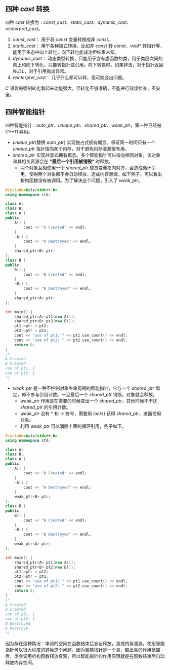 ## 四种 $cast$ 转换
四种 $cast$ 转换为：$const\_cast、static\_cast、dynamic\_cast、reinterpret\_cast$。
1. $const\_cast：$ 用于将 $const$ 变量转换成非 $const$。
2. $static\_cast：$ 用于各种隐式转换，比如非 $const$ 转 $const$、$void*$ 转指针等，能用于多态中向上转化，向下转化能成功但结果未知。
3. $dynamic\_cast：$ 动态类型转换，只能用于含有虚函数的类，用于类层次间的向上和向下转化，只能转指针或引用。向下转换时，如果非法，对于指针返回 $NULL$，对于引用抛出异常。
4. $reinterpret\_cast：$ 几乎什么都可以转，但可能会出问题。

$C$ 语言的强制转化看起来功能强大，但转化不够准确，不能进行错误检查，不安全。

## 四种智能指针
四种智能指针：$auto\_ptr、unique\_ptr、shared\_ptr、weak\_ptr$，第一种已经被 $C$++11 弃用。
- $unique\_ptr$(替换 $auto\_ptr$) 实现独占式拥有概念。保证同一时间只有一个 $unique\_ptr$ 指针指向某个内存，对于避免内存泄漏很有用。
- $shared\_ptr$ 实现共享式拥有概念。多个智能指针可以指向相同对象，该对象和其相关资源会在 **"最后一个引用被销毁"** 时释放。
  - 两个对象互相使用一个 $shared\_ptr$ 成员变量指向对方，会造成循环引用，使得两个对象都不会自动释放，造成内存泄漏。如下例子，可以看出析构函数没有被调用。为了解决这个问题，引入了 $weak\_ptr$。

```cpp
#include<bits/stdc++.h>
using namespace std;

class A;
class B;
class A {
public:
	A() {
		cout << "A Created" << endl;
	}
	~A() {
		cout << "A Destroyed" << endl;
	}
	shared_ptr<B> ptr;
};
class B {
public:
	B() {
		cout << "B Created" << endl;
	}
	~B() {
		cout << "B Destroyed" << endl;
	}
	shared_ptr<A> ptr;
};

int main() {
	shared_ptr<A> pt1(new A());
	shared_ptr<B> pt2(new B());
	pt1->ptr = pt2;
    pt2->ptr = pt1;
    cout << "use of pt1: " << pt1.use_count() << endl;
    cout << "use of pt2: " << pt2.use_count() << endl;
    return 0;
}
/*
A Created
B Created
use of pt1: 2
use of pt2: 2
*/
```
- $weak\_ptr$ 是一种不控制对象生命周期的智能指针，它与一个 $shared\_ptr$ 绑定，却不参与引用计数。一旦最后一个 $shared\_ptr$ 销毁，对象就会释放。
  - $weak\_ptr$ 作用是在需要的时候变出一个 $shared\_ptr$，其他时候不干扰 $shared\_ptr$ 的引用计数。
  - $weak\_ptr$ 没有 * 和 -> 符号，需要用 $lock()$ 获得 $shared\_ptr$，进而使用对象。
  - 利用 $weak\_ptr$ 可以消除上面的循环引用，例子如下。

```cpp
#include<bits/stdc++.h>
using namespace std;

class A;
class B;
class A {
public:
	A() {
		cout << "A Created" << endl;
	}
	~A() {
		cout << "A Destroyed" << endl;
	}
	weak_ptr<B> ptr;
};
class B {
public:
	B() {
		cout << "B Created" << endl;
	}
	~B() {
		cout << "B Destroyed" << endl;
	}
	weak_ptr<A> ptr;
};

int main() {
	shared_ptr<A> pt1(new A());
	shared_ptr<B> pt2(new B());
	pt1->ptr = pt2;
    pt2->ptr = pt1;
    cout << "use of pt1: " << pt1.use_count() << endl;
    cout << "use of pt2: " << pt2.use_count() << endl;
    return 0;
}
/*
A Created
B Created
use of pt1: 1
use of pt2: 1
B Destroyed
A Destroye
*/
```

因为存在这种情况：申请的空间在函数结束后忘记释放，造成内存泄漏。使用智能指针可以很大程度的避免这个问题，因为智能指针是一个类，超出类的作用范围后，类会调用析构函数释放资源，所以智能指针的作用原理就是在函数结束后自动释放内存空间。